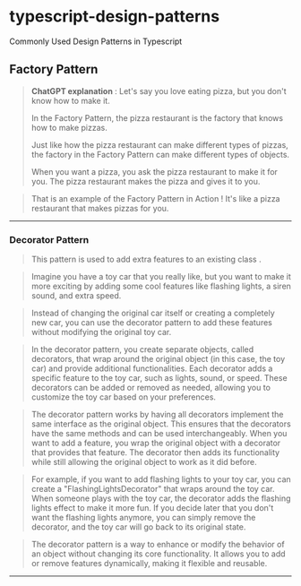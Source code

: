 
# typescript-design-patterns
 Commonly Used Design Patterns in Typescript

##  Factory Pattern 

> **ChatGPT explanation** : Let's say you love eating pizza, but you don't know how to make it.   
> 
>In the Factory Pattern, the pizza restaurant is the factory that knows how to make pizzas.  
>
>Just like how the pizza restaurant can make different types of pizzas, the factory in the Factory Pattern can make different types of objects.  
>
>When you want a pizza, you ask the pizza restaurant to make it for you. The pizza restaurant makes the pizza and gives it to you.

>That is an example of the Factory Pattern in Action ! It's like a pizza restaurant that makes pizzas for you.

---
### Decorator Pattern


> This pattern is used to add extra features to an existing class .

>Imagine you have a toy car that you really like, but you want to make it more exciting by adding some cool features like flashing lights, a siren sound, and extra speed. 

>Instead of changing the original car itself or creating a completely new car, you can use the decorator pattern to add these features without modifying the original toy car.

> In the decorator pattern, you create separate objects, called decorators, that wrap around the original object (in this case, the toy car) and provide additional functionalities. Each decorator adds a specific feature to the toy car, such as lights, sound, or speed. These decorators can be added or removed as needed, allowing you to customize the toy car based on your preferences.

> The decorator pattern works by having all decorators implement the same interface as the original object. This ensures that the decorators have the same methods and can be used interchangeably. When you want to add a feature, you wrap the original object with a decorator that provides that feature. The decorator then adds its functionality while still allowing the original object to work as it did before.

> For example, if you want to add flashing lights to your toy car, you can create a "FlashingLightsDecorator" that wraps around the toy car. When someone plays with the toy car, the decorator adds the flashing lights effect to make it more fun. If you decide later that you don't want the flashing lights anymore, you can simply remove the decorator, and the toy car will go back to its original state.

> The decorator pattern is a way to enhance or modify the behavior of an object without changing its core functionality. It allows you to add or remove features dynamically, making it flexible and reusable.

---
